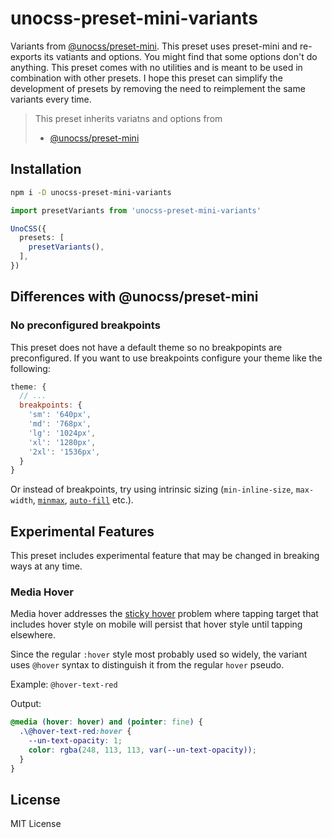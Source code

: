 # unocss-preset-mini-variants

Variants from [@unocss/preset-mini](https://github.com/unocss/unocss/tree/main/packages/preset-mini). This preset uses preset-mini and re-exports its vatiants and options. You might find that some options don't do anything. This preset comes with no utilities and is meant to be used in combination with other presets. I hope this preset can simplify the development of presets by removing the need to reimplement the same variants every time.

> This preset inherits variatns and options from
> - [@unocss/preset-mini](https://github.com/unocss/unocss/tree/main/packages/preset-mini)

## Installation

```bash
npm i -D unocss-preset-mini-variants
```

```ts
import presetVariants from 'unocss-preset-mini-variants'

UnoCSS({
  presets: [
    presetVariants(),
  ],
})
```

## Differences with @unocss/preset-mini

### No preconfigured breakpoints

This preset does not have a default theme so no breakpopints are preconfigured. If you want to use breakpoints configure your theme like the following:

```js
theme: {
  // ...
  breakpoints: {
    'sm': '640px',
    'md': '768px',
    'lg': '1024px',
    'xl': '1280px',
    '2xl': '1536px',
  }
}
```

Or instead of breakpoints, try using intrinsic sizing (`min-inline-size`, `max-width`, [`minmax`](https://developer.mozilla.org/en-US/docs/Web/CSS/minmax), [`auto-fill`](https://css-tricks.com/auto-sizing-columns-css-grid-auto-fill-vs-auto-fit/) etc.).


## Experimental Features

This preset includes experimental feature that may be changed in breaking ways at any time.

### Media Hover

Media hover addresses the [sticky hover](https://css-tricks.com/solving-sticky-hover-states-with-media-hover-hover/) problem where tapping target that includes hover style on mobile will persist that hover style until tapping elsewhere.

Since the regular `:hover` style most probably used so widely, the variant uses `@hover` syntax to distinguish it from the regular `hover` pseudo.

Example: `@hover-text-red`

Output:
```css
@media (hover: hover) and (pointer: fine) {
  .\@hover-text-red:hover {
    --un-text-opacity: 1;
    color: rgba(248, 113, 113, var(--un-text-opacity));
  }
}
```

## License

MIT License
